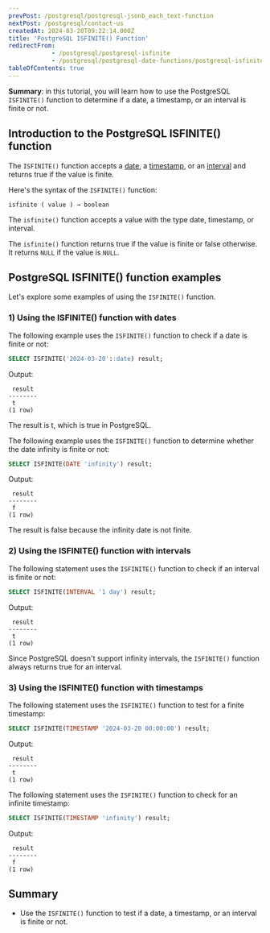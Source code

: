 ```yaml
---
prevPost: /postgresql/postgresql-jsonb_each_text-function
nextPost: /postgresql/contact-us
createdAt: 2024-03-20T09:22:14.000Z
title: 'PostgreSQL ISFINITE() Function'
redirectFrom:
            - /postgresql/postgresql-isfinite 
            - /postgresql/postgresql-date-functions/postgresql-isfinite
tableOfContents: true
---
```



**Summary**: in this tutorial, you will learn how to use the PostgreSQL `ISFINITE()` function to determine if a date, a timestamp, or an interval is finite or not.

## Introduction to the PostgreSQL ISFINITE() function

The `ISFINITE()` function accepts a [date](/postgresql/postgresql-date), a [timestamp](/postgresql/postgresql-tutorial/postgresql-timestamp), or an [interval](/postgresql/postgresql-tutorial/postgresql-interval) and returns true if the value is finite.

Here's the syntax of the `ISFINITE()` function:

```
isfinite ( value ) → boolean
```

The `isfinite()` function accepts a value with the type date, timestamp, or interval.

The `isfinite()` function returns true if the value is finite or false otherwise. It returns `NULL` if the value is `NULL`.

## PostgreSQL ISFINITE() function examples

Let's explore some examples of using the `ISFINITE()` function.

### 1) Using the ISFINITE() function with dates

The following example uses the `ISFINITE()` function to check if a date is finite or not:

```sql
SELECT ISFINITE('2024-03-20'::date) result;
```

Output:

```
 result
--------
 t
(1 row)
```

The result is t, which is true in PostgreSQL.

The following example uses the `ISFINITE()` function to determine whether the date infinity is finite or not:

```sql
SELECT ISFINITE(DATE 'infinity') result;
```

Output:

```
 result
--------
 f
(1 row)
```

The result is false because the infinity date is not finite.

### 2) Using the ISFINITE() function with intervals

The following statement uses the `ISFINITE()` function to check if an interval is finite or not:

```sql
SELECT ISFINITE(INTERVAL '1 day') result;
```

Output:

```
 result
--------
 t
(1 row)
```

Since PostgreSQL doesn't support infinity intervals, the `ISFINITE()` function always returns true for an interval.

### 3) Using the ISFINITE() function with timestamps

The following statement uses the `ISFINITE()` function to test for a finite timestamp:

```sql
SELECT ISFINITE(TIMESTAMP '2024-03-20 00:00:00') result;
```

Output:

```
 result
--------
 t
(1 row)
```

The following statement uses the `ISFINITE()` function to check for an infinite timestamp:

```sql
SELECT ISFINITE(TIMESTAMP 'infinity') result;
```

Output:

```
 result
--------
 f
(1 row)
```

## Summary

- Use the `ISFINITE()` function to test if a date, a timestamp, or an interval is finite or not.
